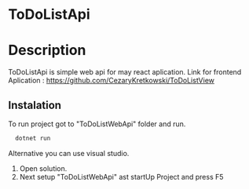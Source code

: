 # ToDoListApi

# Description 
ToDoListApi is simple web api for may react aplication. 
Link for frontend Aplication : https://github.com/CezaryKretkowski/ToDoListView

## Instalation
To run project got to "ToDoListWebApi" folder and run.
```cmd
  dotnet run
```
Alternative you can use visual studio. 
1. Open solution.
2. Next setup "ToDoListWebApi" ast startUp Project and press F5
